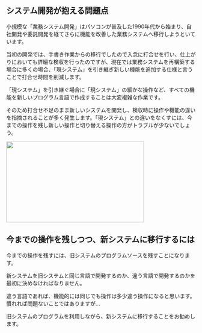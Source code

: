 <!---
muramoto1041/muramoto1041は ✨ 特別な ✨ リポジトリです。その `README.md` (このファイル) が GitHub プロフィールに表示されます。
[プレビュー] リンクをクリックすると、変更内容を確認できます。
--->
## システム開発が抱える問題点
小規模な「業務システム開発」はパソコンが普及した1990年代から始まり、自社開発や委託開発を経てさらに機能を改善した業務システムへ移行しようといています。

当初の開発では、手書き作業からの移行でしたので入念に打合せを行い、仕上がりにおいても詳細な検収を行ったのですが、現在では業務システムを再構築する場合に多くの場合、「現システム」を引き継ぎ新しい機能を追加する仕様と言うことで打合せ時間を削減します。

「現システム」を引き継ぐ場合に「現システム」の細かな操作など、すべての機能を新しいプログラム言語で作成することは大変複雑な作業です。

そのため打合せ不足のまま新しいシステムを開発し、検収時に操作や機能の違いを指摘されることが多く発生します。「現システム」との違いをなくすには、今までの操作を残し新しい操作と切り替える操作の方がトラブルが少ないでしょう。

<img src="https://cdn-ak.f.st-hatena.com/images/fotolife/m/muramoto1041/20250709/20250709093052.png" width="366" height="215"><br/>
 
## 今までの操作を残しつつ、新システムに移行するには
今までの操作を残すには、旧システムのプログラムソースを残すことになります。

新システムを旧システムと同じ言語で開発するのか、違う言語で開発するのかを最初に決めなければなりません。

違う言語であれば、機能的には同じでも操作は多少違う操作になると思います。慣れれば問題ないことではありますが…

旧システムのプログラムを利用しながら、新システムに移行することをお勧めします。
